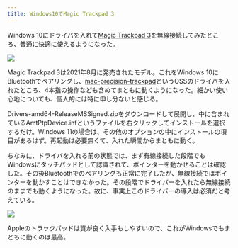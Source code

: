 ```yaml
---
title: Windows10でMagic Trackpad 3
---
```

Windows 10にドライバを入れて[Magic Trackpad 3](https://www.amazon.co.jp/dp/B09BTT6FJ9)を無線接続してみたところ、普通に快適に使えるようになった。

![](https://lh6.googleusercontent.com/0dY59HDh2zGpD9JOs-FTPnleL3d1KDNjl7feZZ-oJ4m49p-awn7RbrC21TGz6BPy4_f-AybJUEv4WA2l9ZO25Yaq3L4XG-RA2zRsVHOpmL78einzH9rNH2AW0sGNnFSBObMnNnGmpX4sbiQQEEN5P6fJEdDTcWa8oDJfIzTUUI3hMeP7oqVTbvTWCmLv7A)

Magic Trackpad 3は2021年8月に発売されたモデル。これをWindows 10にBluetoothでペアリングし、[mac-precision-trackpad](https://github.com/imbushuo/mac-precision-touchpad)というOSSのドライバを入れたところ、4本指の操作なども含めてまともに動くようになった。細かい使い心地についても、個人的には特に申し分ないと感じる。

Drivers-amd64-ReleaseMSSigned.zipをダウンロードして展開し、中に含まれているAmtPtpDevice.infというファイルを右クリックしてインストールを選択するだけ。Windows 11の場合は、その他のオプションの中にインストールの項目があるはず。再起動は必要無くて、入れた瞬間からまともに動く。

ちなみに、ドライバを入れる前の状態では、まず有線接続した段階でもWindowsにタッチパッドとして認識されて、ポインターを動かせることは確認した。その後Bluetoothでのペアリングも正常に完了したが、無線接続ではポインターを動かすことはできなかった。その段階でドライバーを入れたら無線接続のままでも動くようになった。故に、事実上このドライバーの導入は必須だと考えている。

![](https://lh3.googleusercontent.com/TiXx-0E3uaJDVAfs9ikI6JzxImmXwqPOWEMCc-svK_dpQ612-QwzKZHv5cU7Oh9oG66tazQ2ICfuej8XcnBx_y9xbEusXZ-eXRReI5IMoPrF8TjMD99GaBp4Uphni-EscOqRU_oDKzWFlpzpORTcbCSvaGn4CY2klSNDphaxuAHxoKIwe0LGjqOZWhBVrg)

Appleのトラックパッドは質が良く入手もしやすいので、これがWindowsでもまともに動くのは最高。
